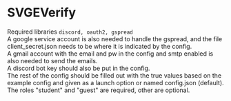 # SVGEVerify
Required libraries
`discord, oauth2, gspread`  
A google service account is also needed to handle the gspread, and the file client_secret.json needs to be where it is indicated by the config.  
A gmail account with the email and pw in the config and smtp enabled is also needed to send the emails.   
A discord bot key should also be put in the config.   
The rest of the config should be filled out with the true values based on the example config and given as a launch option or named config.json (default).  
The roles "student" and "guest" are required, other are optional.  